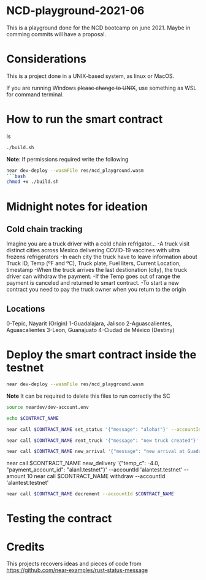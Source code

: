 # NCD-playground-2021-06
This is a playground done for the NCD bootcamp on june 2021. Maybe in comming commits will have a proposal.

# Considerations
This is a project done in a UNIX-based system, as linux or MacOS.

If you are running Windows ~~please change to UNIX~~, use something as WSL for command terminal.

# How to run the smart contract
Is 
```bash
./build.sh
```

**Note**: If permissions required write the following
```bash
near dev-deploy --wasmFile res/ncd_playground.wasm
```bash 
chmod +x ./build.sh
```
# Midnight notes for ideation
## Cold chain tracking
Imagine you are a truck driver with a cold chain refrigator... 
-A truck visit distinct cities across Mexico delivering COVID-19 vaccines with ultra frozens refrigerators
-In each city the truck have to leave information about Truck ID, Temp (ºF and ºC), Truck plate, Fuel liters, Current Location, timestamp
-When the truck arrives the last destionation (city), the truck driver can withdraw the payment.
-If the Temp goes out of range the payment is canceled and returned to smart contract.
-To start a new contract you need to pay the truck owner when you return to the origin

## Locations 
0-Tepic, Nayarit (Origin)
1-Guadalajara, Jalisco
2-Aguascalientes, Aguascalientes
3-Leon, Guanajuato
4-Ciudad de México (Destiny)



# Deploy the smart contract inside the testnet
```bash
near dev-deploy --wasmFile res/ncd_playground.wasm
```

**Note** It can be required to delete this files to run correctly the SC
```bash
source neardev/dev-account.env 
```


```bash
echo $CONTRACT_NAME
```

```bash
near call $CONTRACT_NAME set_status '{"message": "aloha!"}' --accountId $MY_ACCOUNT
```

```bash
near call $CONTRACT_NAME rent_truck '{"message": "new truck created"}' --accountId $MY_ACCOUNT--amount 10
```

```bash
near call $CONTRACT_NAME new_arrival '{"message": "new arrival at Guadalajara"}' --accountId $MY_ACCOUNT
```
near call $CONTRACT_NAME new_delivery '{"temp_c": -4.0, "payment_account_id": "alan1.testnet"}' --accountId 'alantest.testnet' --amount 10
near call $CONTRACT_NAME withdraw --accountId 'alantest.testnet'
```bash
near call $CONTRACT_NAME decrement --accountId $CONTRACT_NAME    
```
# Testing the contract

# Credits
This projects recovers ideas and pieces of code from https://github.com/near-examples/rust-status-message
